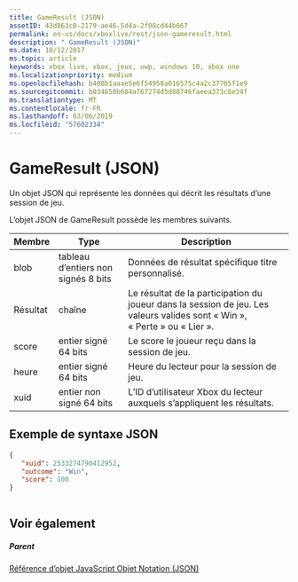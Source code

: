 ```yaml
---
title: GameResult (JSON)
assetID: 43d863c0-2179-ae46-5d4a-2f08cd44b667
permalink: en-us/docs/xboxlive/rest/json-gameresult.html
description: " GameResult (JSON)"
ms.date: 10/12/2017
ms.topic: article
keywords: xbox live, xbox, jeux, uwp, windows 10, xbox one
ms.localizationpriority: medium
ms.openlocfilehash: b408b1aaae5e6f54958a016575c4a2c37765f1e9
ms.sourcegitcommit: b034650b684a767274d5d88746faeea373c8e34f
ms.translationtype: MT
ms.contentlocale: fr-FR
ms.lasthandoff: 03/06/2019
ms.locfileid: "57602334"
---
```

# <a name="gameresult-json"></a>GameResult (JSON)
Un objet JSON qui représente les données qui décrit les résultats d’une session de jeu. 
<a id="ID4EN"></a>

  
 
L’objet JSON de GameResult possède les membres suivants.
 
| Membre| Type| Description| 
| --- | --- | --- | 
| blob| tableau d’entiers non signés 8 bits| Données de résultat spécifique titre personnalisé.| 
| Résultat| chaîne| Le résultat de la participation du joueur dans la session de jeu. Les valeurs valides sont « Win », « Perte » ou « Lier ». | 
| score| entier signé 64 bits| Le score le joueur reçu dans la session de jeu.| 
| heure| entier signé 64 bits| Heure du lecteur pour la session de jeu.| 
| xuid| entier non signé 64 bits| L’ID d’utilisateur Xbox du lecteur auxquels s’appliquent les résultats.| 
  
<a id="ID4EPC"></a>

 
## <a name="sample-json-syntax"></a>Exemple de syntaxe JSON
 

```json
{
   "xuid": 2533274790412952,
   "outcome": "Win",
   "score": 100
}
    
```

  
<a id="ID4EYC"></a>

 
## <a name="see-also"></a>Voir également
 
<a id="ID4E1C"></a>

 
##### <a name="parent"></a>Parent 

[Référence d’objet JavaScript Objet Notation (JSON)](atoc-xboxlivews-reference-json.md)

   